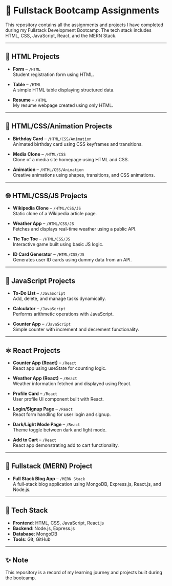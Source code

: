 # 🚀 Fullstack Bootcamp Assignments

This repository contains all the assignments and projects I have completed during my Fullstack Development Bootcamp. The tech stack includes HTML, CSS, JavaScript, React, and the MERN Stack.

---

## 📄 HTML Projects

- **Form** – `/HTML`  
  Student registration form using HTML.

- **Table** – `/HTML`  
  A simple HTML table displaying structured data.

- **Resume** – `/HTML`  
  My resume webpage created using only HTML.

---

## 🎨 HTML/CSS/Animation Projects

- **Birthday Card** – `/HTML/CSS/Animation`  
  Animated birthday card using CSS keyframes and transitions.

- **Media Clone** – `/HTML/CSS`  
  Clone of a media site homepage using HTML and CSS.

- **Animation** – `/HTML/CSS/Animation`  
  Creative animations using shapes, transitions, and CSS animations.

---

## 🌐 HTML/CSS/JS Projects

- **Wikipedia Clone** – `/HTML/CSS/JS`  
  Static clone of a Wikipedia article page.

- **Weather App** – `/HTML/CSS/JS`  
  Fetches and displays real-time weather using a public API.

- **Tic Tac Toe** – `/HTML/CSS/JS`  
  Interactive game built using basic JS logic.

- **ID Card Generator** – `/HTML/CSS/JS`  
  Generates user ID cards using dummy data from an API.

---

## 🧠 JavaScript Projects

- **To-Do List** – `/JavaScript`  
  Add, delete, and manage tasks dynamically.

- **Calculator** – `/JavaScript`  
  Performs arithmetic operations with JavaScript.

- **Counter App** – `/JavaScript`  
  Simple counter with increment and decrement functionality.

---

## ⚛️ React Projects

- **Counter App (React)** – `/React`  
  React app using useState for counting logic.

- **Weather App (React)** – `/React`  
  Weather information fetched and displayed using React.

- **Profile Card** – `/React`  
  User profile UI component built with React.

- **Login/Signup Page** – `/React`  
  React form handling for user login and signup.

- **Dark/Light Mode Page** – `/React`  
  Theme toggle between dark and light mode.

- **Add to Cart** – `/React`  
  React app demonstrating add to cart functionality.

---

## 🧩 Fullstack (MERN) Project

- **Full Stack Blog App** – `/MERN Stack`  
  A full-stack blog application using MongoDB, Express.js, React.js, and Node.js.

---

## 📌 Tech Stack

- **Frontend**: HTML, CSS, JavaScript, React.js  
- **Backend**: Node.js, Express.js  
- **Database**: MongoDB  
- **Tools**: Git, GitHub

---

## ✨ Note

This repository is a record of my learning journey and projects built during the bootcamp.
